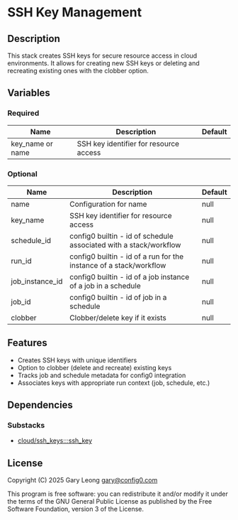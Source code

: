 # SSH Key Management

## Description
This stack creates SSH keys for secure resource access in cloud environments. It allows for creating new SSH keys or deleting and recreating existing ones with the clobber option.

## Variables

### Required
| Name | Description | Default |
|------|-------------|---------|
| key_name or name | SSH key identifier for resource access |  |

### Optional
| Name | Description | Default |
|------|-------------|---------|
| name | Configuration for name | null |
| key_name | SSH key identifier for resource access | null |
| schedule_id | config0 builtin - id of schedule associated with a stack/workflow | null |
| run_id | config0 builtin - id of a run for the instance of a stack/workflow | null |
| job_instance_id | config0 builtin - id of a job instance of a job in a schedule | null |
| job_id | config0 builtin - id of job in a schedule | null |
| clobber | Clobber/delete key if it exists | null |

## Features
- Creates SSH keys with unique identifiers
- Option to clobber (delete and recreate) existing keys
- Tracks job and schedule metadata for config0 integration
- Associates keys with appropriate run context (job, schedule, etc.)

## Dependencies

### Substacks
- [cloud/ssh_keys:::ssh_key](https://api-app.config0.com/web_api/v1.0/stacks/cloud/ssh_keys)

## License
Copyright (C) 2025 Gary Leong <gary@config0.com>

This program is free software: you can redistribute it and/or modify
it under the terms of the GNU General Public License as published by
the Free Software Foundation, version 3 of the License.
